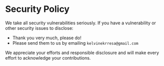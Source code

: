 # Security Policy

We take all security vulnerabilities seriously.
If you have a vulnerability or other security issues to disclose:

- Thank you very much, please do!
- Please send them to us by emailing `kelvinekrresa@gmail.com`

We appreciate your efforts and responsible disclosure and will make every effort to acknowledge your contributions.
